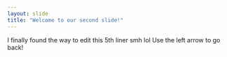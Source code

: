 ```yaml
---
layout: slide
title: "Welcome to our second slide!"
---
```

I finally found the way to edit this 5th liner smh lol
Use the left arrow to go back!

